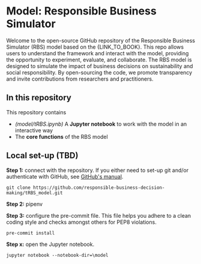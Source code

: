 # Model: Responsible Business Simulator

Welcome to the open-source GitHub repository of the Responsible Business Simulator (RBS) model based on the {LINK_TO_BOOK}. 
This repo allows users to understand the framework and interact with the model, providing the opportunity to experiment, 
evaluate, and collaborate. The RBS model is designed to simulate the impact of business decisions on sustainability 
and social responsibility. By open-sourcing the code, we promote transparency and invite contributions from 
researchers and practitioners.

## In this repository
This repository contains 
- _(model/tRBS.ipynb)_ A **Jupyter notebook** to work with the model in an interactive way
- The **core functions** of the RBS model

## Local set-up (TBD)

**Step 1:** connect with the repository. If you either need to set-up git and/or 
authenticate with GitHub, see [GitHub's manual](https://docs.github.com/en/get-started/quickstart/set-up-git).
```
git clone https://github.com/responsible-business-decision-making/tRBS_model.git
```

**Step 2:** pipenv

**Step 3:** configure the pre-commit file. This file helps you adhere to a clean coding style and checks
amongst others for PEP8 violations. 
```
pre-commit install
```


**Step x:** open the Jupyter notebook.
```
jupyter notebook --notebook-dir=\model
```